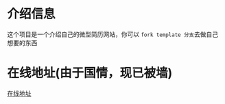 
# 介绍信息
这个项目是一个介绍自己的微型简历网站，你可以 ``fork template 分支``去做自己想要的东西

# 在线地址(由于国情，现已被墙)
[在线地址](https://self-me.vercel.app/#/terminal)
